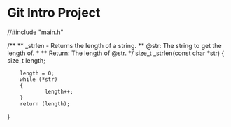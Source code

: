 # Git Intro Project

//#include "main.h"

/**
 ** _strlen - Returns the length of a string.
 ** @str: The string to get the length of.
 *
 ** Return: The length of @str.
 */
size_t _strlen(const char *str)
{
        size_t length;

        length = 0;
        while (*str)
        {
                length++;
        }
        return (length);
}
